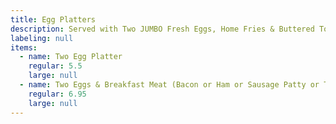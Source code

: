 ```yaml
---
title: Egg Platters
description: Served with Two JUMBO Fresh Eggs, Home Fries & Buttered Toast
labeling: null
items:
  - name: Two Egg Platter
    regular: 5.5
    large: null
  - name: Two Eggs & Breakfast Meat (Bacon or Ham or Sausage Patty or Turkey Bacon)
    regular: 6.95
    large: null
---
```



